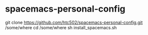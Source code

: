 # spacemacs-personal-config
git clone https://github.com/htc502/spacemacs-personal-config.git /some/where
cd /some/where
sh install_spacemacs.sh
